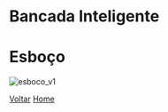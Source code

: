 # Bancada Inteligente

# Esboço

![esboco_v1](https://raw.githubusercontent.com/LPAE/Bancada-Esteira/master/imagens_conceitos/esboco_v1.png)

[Voltar](./../index.md)
[Home](https://lpae.github.io/)

